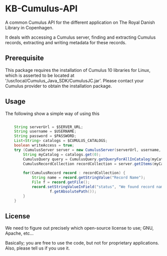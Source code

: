# KB-Cumulus-API
A common Cumulus API for the different application on The Royal Danish Library in Copenhagen.

It deals with accessing a Cumulus server, finding and extracting Cumulus records, extracting and writing metadata for these records.


Prerequisite
--------------------------
This package requires the installation of Cumulus 10 libraries for Linux, which is asserted to be located at '/usr/local/Cumulus_Java_SDK/CumulusJC.jar'.
Please contact your Cumulus provider to obtain the installation package.


Usage
--------------------------
The following show a simple way of using this 
 
```java

    String serverUrl = $SERVER_URL;
    String username = $USERNAME;
    String password = $PASSWORD;
    List<String> catalogs = $CUMULUS_CATALOGS;
    boolean writeAccess = true;
    try (CumulusServer server = new CumulusServer(serverUrl, username, password, catalogs, writeAccess) {
        String myCatalog = catalogs.get(0);
        CumulusQuery query = CumulusQuery.getQueryForAllInCatalog(myCatalog);
        CumulusRecordCollection recordCollection = server.getItems(myCatalog, query);
    
        for(CumulusRecord record : recordCollection) {
            String name = record.getStringValue("Record Name");
            File f = record.getFile();
            record.setStringValueInField("status", "We found record named '" + name + "' with file at location: " + 
                    f.getAbsolutePath());
        }
    }
```


License
--------------------------
We need to figure out precisely which open-source license to use; GNU, Apache, etc...

Basically; you are free to use the code, but not for proprietary applications.
Also, please tell us if you use it.